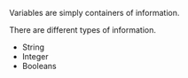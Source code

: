Variables are simply containers of information.

There are different types of information.
- String
- Integer
- Booleans
